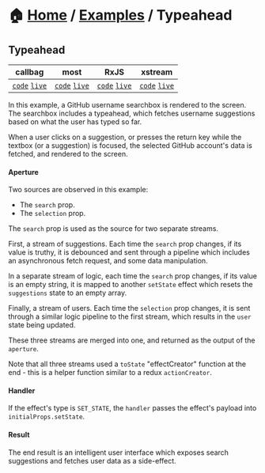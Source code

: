# 🏠 [Home](../../) / [Examples](../) / Typeahead

## Typeahead

<!-- prettier-ignore-start -->
| callbag | most | RxJS | xstream |
| --- | --- | --- | --- |
| [`code`](./callbag) [`live`](https://codesandbox.io/s/github/fanduel-oss/refract/tree/master/examples/typeahead/callbag) | [`code`](./most) [`live`](https://codesandbox.io/s/github/fanduel-oss/refract/tree/master/examples/typeahead/most)  | [`code`](./rxjs) [`live`](https://codesandbox.io/s/github/fanduel-oss/refract/tree/master/examples/typeahead/rxjs)  | [`code`](./xstream) [`live`](https://codesandbox.io/s/github/fanduel-oss/refract/tree/master/examples/typeahead/xstream)  |
<!-- prettier-ignore-end -->

In this example, a GitHub username searchbox is rendered to the screen. The searchbox includes a typeahead, which fetches username suggestions based on what the user has typed so far.

When a user clicks on a suggestion, or presses the return key while the textbox (or a suggestion) is focused, the selected GitHub account's data is fetched, and rendered to the screen.

#### Aperture

Two sources are observed in this example:

*   The `search` prop.
*   The `selection` prop.

The `search` prop is used as the source for two separate streams.

First, a stream of suggestions. Each time the `search` prop changes, if its value is truthy, it is debounced and sent through a pipeline which includes an asynchronous fetch request, and some data manipulation.

In a separate stream of logic, each time the `search` prop changes, if its value is an empty string, it is mapped to another `setState` effect which resets the `suggestions` state to an empty array.

Finally, a stream of users. Each time the `selection` prop changes, it is sent through a similar logic pipeline to the first stream, which results in the `user` state being updated.

These three streams are merged into one, and returned as the output of the `aperture`.

Note that all three streams used a `toState` "effectCreator" function at the end - this is a helper function similar to a redux `actionCreator`.

#### Handler

If the effect's type is `SET_STATE`, the `handler` passes the effect's payload into `initialProps.setState`.

#### Result

The end result is an intelligent user interface which exposes search suggestions and fetches user data as a side-effect.
